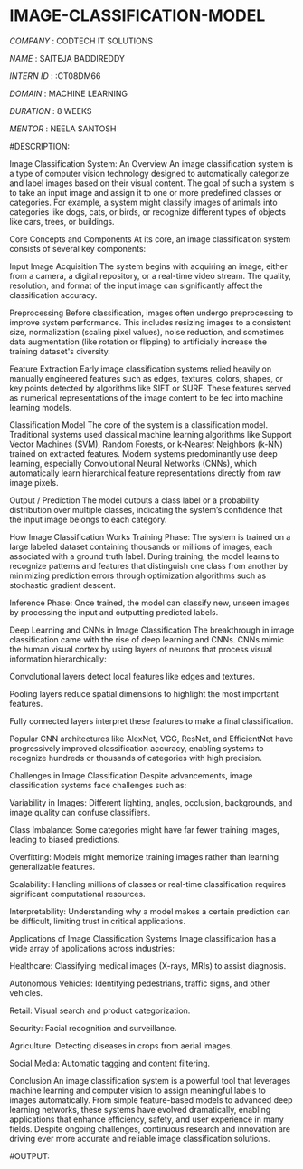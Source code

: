 # IMAGE-CLASSIFICATION-MODEL

*COMPANY* : CODTECH  IT SOLUTIONS

*NAME* : SAITEJA BADDIREDDY

*INTERN ID* : :CT08DM66

*DOMAIN* : MACHINE LEARNING

*DURATION* : 8 WEEKS

*MENTOR* : NEELA SANTOSH

#DESCRIPTION:

Image Classification System: An Overview
An image classification system is a type of computer vision technology designed to automatically categorize and label images based on their visual content. The goal of such a system is to take an input image and assign it to one or more predefined classes or categories. For example, a system might classify images of animals into categories like dogs, cats, or birds, or recognize different types of objects like cars, trees, or buildings.

Core Concepts and Components
At its core, an image classification system consists of several key components:

Input Image Acquisition
The system begins with acquiring an image, either from a camera, a digital repository, or a real-time video stream. The quality, resolution, and format of the input image can significantly affect the classification accuracy.

Preprocessing
Before classification, images often undergo preprocessing to improve system performance. This includes resizing images to a consistent size, normalization (scaling pixel values), noise reduction, and sometimes data augmentation (like rotation or flipping) to artificially increase the training dataset's diversity.

Feature Extraction
Early image classification systems relied heavily on manually engineered features such as edges, textures, colors, shapes, or key points detected by algorithms like SIFT or SURF. These features served as numerical representations of the image content to be fed into machine learning models.

Classification Model
The core of the system is a classification model. Traditional systems used classical machine learning algorithms like Support Vector Machines (SVM), Random Forests, or k-Nearest Neighbors (k-NN) trained on extracted features. Modern systems predominantly use deep learning, especially Convolutional Neural Networks (CNNs), which automatically learn hierarchical feature representations directly from raw image pixels.

Output / Prediction
The model outputs a class label or a probability distribution over multiple classes, indicating the system’s confidence that the input image belongs to each category.

How Image Classification Works
Training Phase: The system is trained on a large labeled dataset containing thousands or millions of images, each associated with a ground truth label. During training, the model learns to recognize patterns and features that distinguish one class from another by minimizing prediction errors through optimization algorithms such as stochastic gradient descent.

Inference Phase: Once trained, the model can classify new, unseen images by processing the input and outputting predicted labels.

Deep Learning and CNNs in Image Classification
The breakthrough in image classification came with the rise of deep learning and CNNs. CNNs mimic the human visual cortex by using layers of neurons that process visual information hierarchically:

Convolutional layers detect local features like edges and textures.

Pooling layers reduce spatial dimensions to highlight the most important features.

Fully connected layers interpret these features to make a final classification.

Popular CNN architectures like AlexNet, VGG, ResNet, and EfficientNet have progressively improved classification accuracy, enabling systems to recognize hundreds or thousands of categories with high precision.

Challenges in Image Classification
Despite advancements, image classification systems face challenges such as:

Variability in Images: Different lighting, angles, occlusion, backgrounds, and image quality can confuse classifiers.

Class Imbalance: Some categories might have far fewer training images, leading to biased predictions.

Overfitting: Models might memorize training images rather than learning generalizable features.

Scalability: Handling millions of classes or real-time classification requires significant computational resources.

Interpretability: Understanding why a model makes a certain prediction can be difficult, limiting trust in critical applications.

Applications of Image Classification Systems
Image classification has a wide array of applications across industries:

Healthcare: Classifying medical images (X-rays, MRIs) to assist diagnosis.

Autonomous Vehicles: Identifying pedestrians, traffic signs, and other vehicles.

Retail: Visual search and product categorization.

Security: Facial recognition and surveillance.

Agriculture: Detecting diseases in crops from aerial images.

Social Media: Automatic tagging and content filtering.

Conclusion
An image classification system is a powerful tool that leverages machine learning and computer vision to assign meaningful labels to images automatically. From simple feature-based models to advanced deep learning networks, these systems have evolved dramatically, enabling applications that enhance efficiency, safety, and user experience in many fields. Despite ongoing challenges, continuous research and innovation are driving ever more accurate and reliable image classification solutions.

#OUTPUT:



